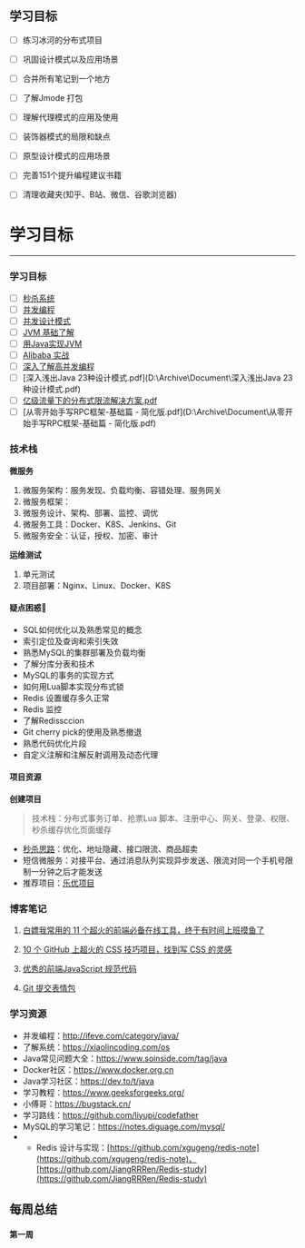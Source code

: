 
## 学习目标
- [ ] 练习冰河的分布式项目
- [ ] 巩固设计模式以及应用场景
- [ ] 合并所有笔记到一个地方
- [ ] 了解Jmode 打包
- [ ] 理解代理模式的应用及使用
- [ ] 装饰器模式的局限和缺点
- [ ] 原型设计模式的应用场景
- [ ] 完善151个提升编程建议书籍
- [ ] 清理收藏夹(知乎、B站、微信、谷歌浏览器)






#  学习目标

---

### 学习目标

- [ ] [秒杀系统](https://articles.zsxq.com/id_nv9b1dwaufpt.html)
- [ ] [并发编程](https://binghe.gitcode.host/md/concurrent/bottom/default.html)
- [ ] [并发设计模式](https://binghe001.github.io/md/core/design/concurrent/2023-09-17-start.html)
- [ ] [JVM 基础了解](https://binghe.gitcode.host/md/core/jvm/2022-04-18-001-JVM%E8%B0%83%E4%BC%98%E7%9A%84%E5%87%A0%E7%A7%8D%E5%9C%BA%E6%99%AF.html)
- [ ] [用Java实现JVM](https://github.com/fuzhengwei/itstack-demo-jvm/tree/master)
- [ ] [Alibaba 实战](https://articles.zsxq.com/id_o9wmzwl1vldw.html)
- [ ] [深入了解高并发编程](D:\Archive\Document\深入理解高并发编程（第2版）.pdf)
- [ ] [深入浅出Java 23种设计模式.pdf](D:\Archive\Document\深入浅出Java 23种设计模式.pdf) 
- [ ] [亿级流量下的分布式限流解决方案.pdf](D:\Archive\Document\亿级流量下的分布式限流解决方案.pdf) 
- [ ] [从零开始手写RPC框架-基础篇 - 简化版.pdf](D:\Archive\Document\从零开始手写RPC框架-基础篇 - 简化版.pdf) 

### 技术栈

**微服务**

1. 微服务架构：服务发现、负载均衡、容错处理、服务网关
2. 微服务框架：
3. 微服务设计、架构、部署、监控、调优
4. 微服务工具：Docker、K8S、Jenkins、Git
5. 微服务安全：认证，授权、加密、审计

**运维测试**

1. 单元测试
2. 项目部署：Nginx、Linux、Docker、K8S

#### 疑点困惑💪

- SQL如何优化以及熟悉常见的概念
- 索引定位及查询和索引失效
- 熟悉MySQL的集群部署及负载均衡
- 了解分库分表和技术
- MySQL的事务的实现方式
- 如何用Lua脚本实现分布式锁
- Redis 设置缓存多久正常
- Redis 监控
- 了解Redissccion
- Git cherry pick的使用及熟悉撤退
- 熟悉代码优化片段
- 自定义注解和注解反射调用及动态代理

#### 项目资源

**创建项目**

> 技术栈：分布式事务订单、抢票Lua 脚本、注册中心、网关、登录、权限、秒杀缓存优化页面缓存

- [秒杀思路](https://blog.csdn.net/lyj2018gyq/article/details/84261377)：优化、地址隐藏、接口限流、商品超卖
- 短信微服务：对接平台、通过消息队列实现异步发送、限流对同一个手机号限制一分钟之后才能发送
- 推荐项目：[乐优项目](https://github.com/Yirito/leyou)



### 博客笔记

1. [白嫖我常用的 11 个超火的前端必备在线工具，终于有时间上班摸鱼了](https://mp.weixin.qq.com/s/l_rQezpBuuY2MurW9c-z2w)
2. [10 个 GitHub 上超火的 CSS 技巧项目，找到写 CSS 的灵感](https://mp.weixin.qq.com/s/qwfPlfoWKUWHdY3pTp7gCQ)

3. [优秀的前端JavaScript 规范代码](https://github.com/ryanmcdermott/clean-code-javascript)

4. [Git 提交表情包](https://www.bugcatt.com/git%e6%8f%90%e4%ba%a4%e8%a1%a8%e6%83%85)



### 学习资源

- 并发编程：http://ifeve.com/category/java/
- 了解系统：https://xiaolincoding.com/os
- Java常见问题大全：https://www.soinside.com/tag/java
- Docker社区：https://www.docker.org.cn
- Java学习社区：https://dev.to/t/java
- 学习教程：https://www.geeksforgeeks.org/
- 小傅哥：https://bugstack.cn/
- 学习路线：https://github.com/liyupi/codefather
- MySQL的学习笔记：https://notes.diguage.com/mysql/
- - Redis 设计与实现：[https://github.com/xgugeng/redis-note](https://github.com/xgugeng/redis-note)、[https://github.com/JiangRRRen/Redis-study](https://github.com/JiangRRRen/Redis-study)


## 每周总结
#### 第一周

